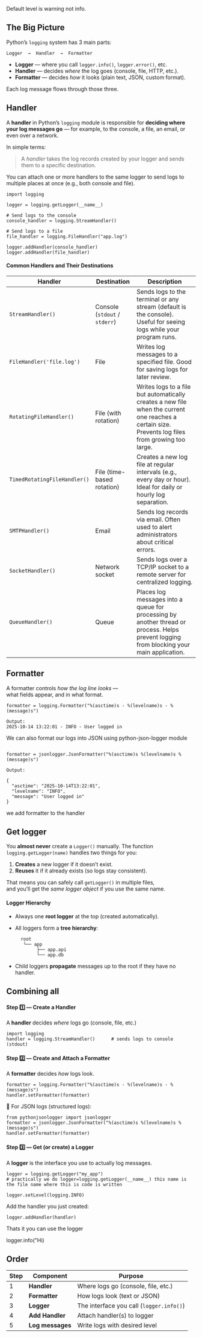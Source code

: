 
Default level is warning not info.
## The Big Picture

Python’s `logging` system has 3 main parts:

```
Logger  →  Handler  →  Formatter
```

- **Logger** — where you call `logger.info()`, `logger.error()`, etc.
- **Handler** — decides _where_ the log goes (console, file, HTTP, etc.).
- **Formatter** — decides _how_ it looks (plain text, JSON, custom format).

Each log message flows through those three.

## Handler

A **handler** in Python’s `logging` module is responsible for **deciding where your log messages go** — for example, to the console, a file, an email, or even over a network.

In simple terms:

> A _handler_ takes the log records created by your logger and sends them to a specific destination.

You can attach one or more handlers to the same logger to send logs to multiple places at once (e.g., both console and file).

```
import logging

logger = logging.getLogger(__name__)

# Send logs to the console
console_handler = logging.StreamHandler()

# Send logs to a file
file_handler = logging.FileHandler("app.log")

logger.addHandler(console_handler)
logger.addHandler(file_handler)

```

####  Common Handlers and Their Destinations

|**Handler**|**Destination**|**Description**|
|---|---|---|
|`StreamHandler()`|Console (`stdout` / `stderr`)|Sends logs to the terminal or any stream (default is the console). Useful for seeing logs while your program runs.|
|`FileHandler('file.log')`|File|Writes log messages to a specified file. Good for saving logs for later review.|
|`RotatingFileHandler()`|File (with rotation)|Writes logs to a file but automatically creates a new file when the current one reaches a certain size. Prevents log files from growing too large.|
|`TimedRotatingFileHandler()`|File (time-based rotation)|Creates a new log file at regular intervals (e.g., every day or hour). Ideal for daily or hourly log separation.|
|`SMTPHandler()`|Email|Sends log records via email. Often used to alert administrators about critical errors.|
|`SocketHandler()`|Network socket|Sends logs over a TCP/IP socket to a remote server for centralized logging.|
|`QueueHandler()`|Queue|Places log messages into a queue for processing by another thread or process. Helps prevent logging from blocking your main application.|
## Formatter

A formatter controls _how the log line looks_ —  
what fields appear, and in what format.

```
formatter = logging.Formatter("%(asctime)s - %(levelname)s - %(message)s")

Output:
2025-10-14 13:22:01 - INFO - User logged in

```

We can also format our logs into JSON using python-json-logger module

```

formatter = jsonlogger.JsonFormatter("%(asctime)s %(levelname)s %(message)s")

Output:

{
  "asctime": "2025-10-14T13:22:01",
  "levelname": "INFO",
  "message": "User logged in"
}

```

we add formatter to the handler
## Get logger

You **almost never** create a `Logger()` manually.
The function `logging.getLogger(name)` handles two things for you:
1. **Creates** a new logger if it doesn’t exist.
2. **Reuses** it if it already exists (so logs stay consistent).

That means you can safely call `getLogger()` in multiple files,  
and you’ll get the _same logger object_ if you use the same name.

#### **Logger Hierarchy**

- Always one **root logger** at the top (created automatically).
- All loggers form a **tree hierarchy**:
  
  ```
	root
	 └── app
	      ├── app.api
	      └── app.db

  ```
- Child loggers **propagate** messages up to the root if they have no handler.



## Combining all

#### Step 1️⃣ — Create a Handler

A **handler** decides _where_ logs go (console, file, etc.)

```
import logging
handler = logging.StreamHandler()      # sends logs to console (stdout)
```

#### Step 2️⃣ — Create and Attach a Formatter

A **formatter** decides _how_ logs look.

```
formatter = logging.Formatter("%(asctime)s - %(levelname)s - %(message)s")
handler.setFormatter(formatter)
```

🧠 For JSON logs (structured logs):

```
from pythonjsonlogger import jsonlogger
formatter = jsonlogger.JsonFormatter("%(asctime)s %(levelname)s %(message)s")
handler.setFormatter(formatter)
```

#### Step 3️⃣ — Get (or create) a Logger

A **logger** is the interface you use to actually log messages.

```
logger = logging.getLogger("my_app")
# practically we do logger=logging.getLogger(__name__) this name is the file name where this is code is written

logger.setLevel(logging.INFO)
```

Add the handler you just created:
```
logger.addHandler(handler)
```

Thats it you can use the logger

logger.info("Hi)

## Order

| Step | Component        | Purpose                                  |
| ---- | ---------------- | ---------------------------------------- |
| 1    | **Handler**      | Where logs go (console, file, etc.)      |
| 2    | **Formatter**    | How logs look (text or JSON)             |
| 3    | **Logger**       | The interface you call (`logger.info()`) |
| 4    | **Add Handler**  | Attach handler(s) to logger              |
| 5    | **Log messages** | Write logs with desired level            |



